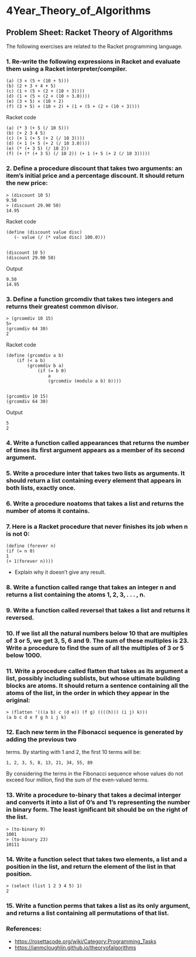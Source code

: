 # 4Year_Theory_of_Algorithms


## Problem Sheet: Racket Theory of Algorithms
The following exercises are related to the Racket programming language.

### 1. Re-write the following expressions in Racket and evaluate them using a Racket interpreter/compiler.
```
(a) (3 × (5 + (10 ÷ 5)))
(b) (2 + 3 + 4 + 5)
(c) (1 + (5 + (2 + (10 ÷ 3))))
(d) (1 + (5 + (2 + (10 ÷ 3.0))))
(e) (3 + 5) × (10 ÷ 2)
(f) (3 + 5) × (10 ÷ 2) + (1 + (5 + (2 + (10 ÷ 3))))
```

 Racket code
```racket
(a) (* 3 (+ 5 (/ 10 5)))
(b) (+ 2 3 4 5)
(c) (+ 1 (+ 5 (+ 2 (/ 10 3))))
(d) (+ 1 (+ 5 (+ 2 (/ 10 3.0))))
(e) (* (+ 3 5) (/ 10 2))
(f) (+ (* (+ 3 5) (/ 10 2)) (+ 1 (+ 5 (+ 2 (/ 10 3)))))
```

### 2. Define a procedure discount that takes two arguments: an item’s initial price and a percentage discount. It should return the new price:

```
> (discount 10 5)
9.50
> (discount 29.90 50)
14.95
```

Racket code
```racket
(define (discount value disc)
   (- value (/ (* value disc) 100.0)))


(discount 10 5)
(discount 29.90 50)
```
Output
```
9.50
14.95
```

### 3. Define a function grcomdiv that takes two integers and returns their greatest common divisor.
```
> (grcomdiv 10 15)
5>
(grcomdiv 64 30)
2
```
Racket code
```racket
(define (grcomdiv a b)
    (if (< a b)
        (grcomdiv b a)
            (if (= b 0)
                a
                (grcomdiv (modulo a b) b))))


(grcomdiv 10 15)
(grcomdiv 64 30)
```
Output
```
5
2
```

### 4. Write a function called appearances that returns the number of times its first argument appears as a member of its second argument.

### 5. Write a procedure inter that takes two lists as arguments. It should return a list containing every element that appears in both lists, exactly once.

### 6. Write a procedure noatoms that takes a list and returns the number of atoms it contains.

### 7. Here is a Racket procedure that never finishes its job when n is not 0:
```
(define (forever n)
(if (= n 0)
1 
(+ 1(forever n))))
```
- Explain why it doesn’t give any result.

### 8. Write a function called range that takes an integer n and returns a list containing the atoms 1, 2, 3, . . . , n.

### 9. Write a function called reversel that takes a list and returns it reversed.


### 10. If we list all the natural numbers below 10 that are multiples of 3 or 5, we get 3, 5, 6 and 9. The sum of these multiples is 23. Write a procedure to find the sum of all the multiples of 3 or 5 below 1000.

### 11. Write a procedure called flatten that takes as its argument a list, possibly including sublists, but whose ultimate building blocks are atoms. It should return a sentence containing all the atoms of the list, in the order in which they appear in the original:
```
> (flatten '(((a b) c (d e)) (f g) ((((h))) (i j) k)))
(a b c d e f g h i j k)
```

### 12. Each new term in the Fibonacci sequence is generated by adding the previous two
terms. By starting with 1 and 2, the first 10 terms will be:

```
1, 2, 3, 5, 8, 13, 21, 34, 55, 89
```
By considering the terms in the Fibonacci sequence whose values do not exceed four
million, find the sum of the even-valued terms.

### 13. Write a procedure to-binary that takes a decimal interger and converts it into a list of 0’s and 1’s representing the number in binary form. The least ignificant bit should be on the right of the list.

```
> (to-binary 9)
1001
> (to-binary 23)
10111
```
### 14. Write a function select that takes two elements, a list and a position in the list, and return the element of the list in that position.
```
> (select (list 1 2 3 4 5) 1)
2
```

### 15. Write a function perms that takes a list as its only argument, and returns a list containing all permutations of that list.


### References: 
- https://rosettacode.org/wiki/Category:Programming_Tasks
- https://ianmcloughlin.github.io/theoryofalgorithms